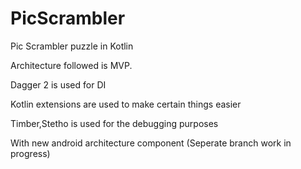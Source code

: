 # PicScrambler
Pic Scrambler puzzle in Kotlin

 Architecture followed is MVP.
 
 Dagger 2 is used for DI
 
 Kotlin extensions are used to make certain things easier
 
 Timber,Stetho is used for the debugging purposes

 With new android architecture component (Seperate branch work in progress)
 

